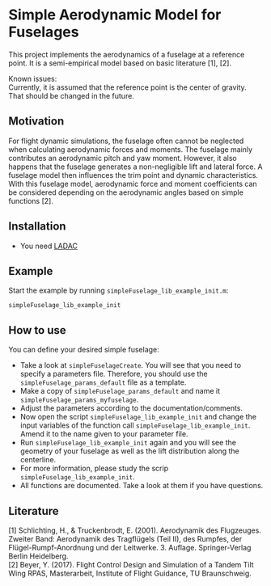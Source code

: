 # Simple Aerodynamic Model for Fuselages

This project implements the aerodynamics of a fuselage at a reference point.
It is a semi-empirical model based on basic literature [1], [2].

Known issues:  
Currently, it is assumed that the reference point is the center of gravity. That should be changed in the future.


## Motivation 

For flight dynamic simulations, the fuselage often cannot be neglected when calculating aerodynamic forces and moments.
The fuselage mainly contributes an aerodynamic pitch and yaw moment.
However, it also happens that the fuselage generates a non-negligible lift and lateral force.
A fuselage model then influences the trim point and dynamic characteristics.
With this fuselage model, aerodynamic force and moment coefficients can be considered depending on the aerodynamic angles based on simple functions [2].


## Installation

- You need [LADAC](../../README.md)


## Example

Start the example by running `simpleFuselage_lib_example_init.m`:
  ```
  simpleFuselage_lib_example_init
  ```


## How to use

You can define your desired simple fuselage:
- Take a look at `simpleFuselageCreate`. You will see that you need to specify a parameters file.
Therefore, you should use the `simpleFuselage_params_default` file as a template.
- Make a copy of `simpleFuselage_params_default` and name it `simpleFuselage_params_myfuselage`.
- Adjust the parameters according to the documentation/comments.
- Now open the script `simpleFuselage_lib_example_init` and change the input variables of the function call `simpleFuselage_lib_example_init`.
Amend it to the name given to your parameter file.
- Run `simpleFuselage_lib_example_init` again and you will see the geometry of your fuselage as well as the lift distribution along the centerline.
- For more information, please study the scrip `simpleFuselage_lib_example_init`.
- All functions are documented. Take a look at them if you have questions.


## Literature

[1] Schlichting, H., & Truckenbrodt, E. (2001). Aerodynamik des Flugzeuges. Zweiter Band: Aerodynamik des Tragflügels (Teil II), des Rumpfes, der Flügel-Rumpf-Anordnung und der Leitwerke. 3. Auflage. Springer-Verlag Berlin Heidelberg.  
[2] Beyer, Y. (2017). Flight Control Design and Simulation of a Tandem Tilt Wing RPAS, Masterarbeit, Institute of Flight Guidance, TU Braunschweig.
